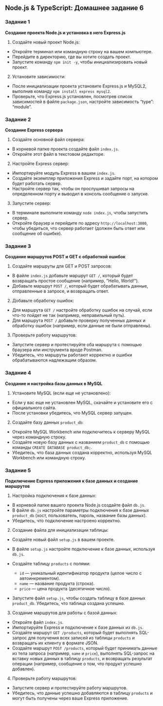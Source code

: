 ## Node.js & TypeScript: Домашнее задание 6

### Задание 1

**Создание проекта Node.js и установка в него Express.js**

1. Создайте новый проект Node.js:

- Откройте терминал или командную строку на вашем компьютере.
- Перейдите в директорию, где вы хотите создать проект.
- Запустите команду `npm init -y`, чтобы инициализировать новый проект.

2. Установите зависимости:

- После инициализации проекта установите Express.js и MySQL2, выполнив команду `npm install express mysql2`.
- Проверьте, что Express.js установлен, посмотрев список зависимостей в файле `package.json`, настройте зависимость “type”: “module”.

### Задание 2

**Создание Express сервера**

1. Создайте основной файл сервера:

- В корневой папке проекта создайте файл `index.js`.
- Откройте этот файл в текстовом редакторе.

2. Настройте Express сервер:

- Импортируйте модуль Express в вашем `index.js`.
- Создайте экземпляр приложения Express и задайте порт, на котором будет работать сервер.
- Настройте сервер так, чтобы он прослушивал запросы на определенном порту и выводил в консоль сообщение о запуске.

3. Запустите сервер:

- В терминале выполните команду `node index.js`, чтобы запустить сервер.
- Откройте браузер и перейдите по адресу `http://localhost:3000`, чтобы убедиться, что сервер работает (должен быть ответ или сообщение об ошибке).

### Задание 3

**Создание маршрутов POST и GET с обработкой ошибок**

1. Создайте маршруты для GET и POST запросов:

- В файле `index.js` добавьте маршрут `GET /`, который будет возвращать простое сообщение (например, "Hello, World!").
- Добавьте маршрут `POST /`, который будет обрабатывать данные, отправленные в запросе, и возвращать ответ.

2. Добавьте обработку ошибок:

- Для маршрута `GET /` настройте обработку ошибок на случай, если что-то пойдет не так (например, неправильный путь).
- Для маршрута `POST /` добавьте проверку полученных данных и обработку ошибок (например, если данные не были отправлены).

3. Проверьте работу маршрутов:

- Запустите сервер и протестируйте оба маршрута с помощью браузера или инструмента вроде Postman.
- Убедитесь, что маршруты работают корректно и ошибки обрабатываются надлежащим образом.

### Задание 4

**Создание и настройка базы данных в MySQL**

1. Установите MySQL (если еще не установлено):

- Если у вас еще не установлен MySQL, скачайте и установите его с официального сайта.
- После установки убедитесь, что MySQL сервер запущен.

2. Создайте базу данных `product_db`:

- Откройте MySQL Workbench или подключитесь к серверу MySQL через командную строку.
- Создайте новую базу данных с названием `product_db` с помощью команды `CREATE DATABASE product_db;`.
- Убедитесь, что база данных создана корректно, используя MySQL Workbench или командную строку.

### Задание 5

**Подключение Express приложения к базе данных и создание маршрутов**

1. Настройка подключения к базе данных:

- В корневой папке вашего проекта Node.js создайте файл `db.js`.
- В файле `db.js` настройте параметры подключения к базе данных `product_db` (хост, пользователь, пароль, название базы данных).
- Убедитесь, что подключение настроено корректно.

2. Создание файла для инициализации таблицы:

- Создайте новый файл `setup.js` в вашем проекте.
- В файле `setup.js` настройте подключение к базе данных, используя `db.js`.
- Создайте таблицу `products` с полями:

    - `id` — уникальный идентификатор продукта (целое число с автоинкрементом).
    - `name` — название продукта (строка).
    - `price` — цена продукта (десятичное число).

- Запустите файл `setup.js`, чтобы создать таблицу в базе данных `product_db`. Убедитесь, что таблица создана успешно.

3. Создание маршрутов для работы с базой данных:

- Откройте файл `index.js`.
- Импортируйте Express и подключение к базе данных из `db.js`.
- Создайте маршрут `GET /products`, который будет выполнять SQL-запрос для получения всех записей из таблицы `products` и возвращать их клиенту в формате JSON.
- Создайте маршрут `POST /products`, который будет принимать данные из тела запроса (например, `name` и `price`), выполнять SQL-запрос на вставку новых данных в таблицу `products`, и возвращать результат операции (например, сообщение о том, что продукт успешно добавлен).

4. Проверьте работу маршрутов:

- Запустите сервер и протестируйте работу маршрутов.
- Убедитесь, что данные успешно добавляются в таблицу `products` и могут быть получены через ваше Express приложение.